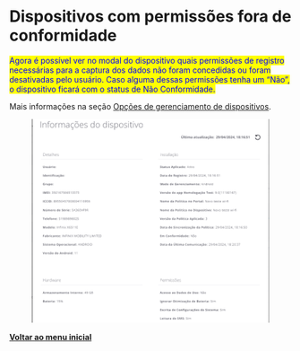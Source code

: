 # Dispositivos com permissões fora de conformidade

<mark style="color:blue;">Agora é possível ver no modal do dispositivo quais permissões de registro necessárias para a captura dos dados não foram concedidas ou foram desativadas pelo usuário. Caso alguma dessas permissões tenha um “Não”, o dispositivo ficará com o status de Não Conformidade.</mark>

Mais informações na seção [Opções de gerenciamento de dispositivos](../../portal/dispositivos/lista-de-dispositivos/opcoes-de-gerenciamento-de-dispositivos.md).

<figure><img src="../../../.gitbook/assets/image (5) (1) (1) (1) (1).png" alt=""><figcaption></figcaption></figure>

[**Voltar ao menu inicial**](./)
